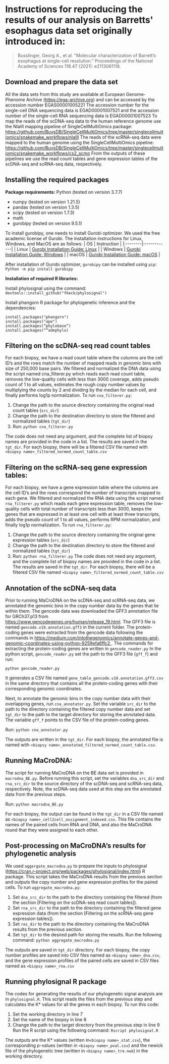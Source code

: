 # Instructions for reproducing the results of our analysis on Barretts' esophagus data set originally introduced in:

> Busslinger, Georg A., et al. "Molecular characterization of Barrett’s esophagus at single-cell resolution." Proceedings of the National Academy of Sciences 118.47 (2021): e2113061118.


## Download and prepare the data set

All the data sets from this study are available at European Genome-Phenome Archive (https://ega-archive.org) and can be accessed by the accession number EGAS00001005221
The accession number for the single-cell DNA sequencing data is EGAD00001007521 and the accession number of the single-cell RNA sequencing data is EGAD00001007523
To map the reads of the scDNA-seq data to the human reference genome use the NIaIII mapping pipeline of SingleCellMultiOmics package: https://github.com/BuysDB/SingleCellMultiOmics/tree/master/singlecellmultiomics/snakemake_workflows/nlaIII
The reads of the scRNA-seq data were mapped to the human genome using the SingleCellMultiOmics pipeline:
https://github.com/BuysDB/SingleCellMultiOmics/tree/master/singlecellmultiomics/snakemake_workflows/cs2_scmo
From the outputs of these pipelines we use the read count tables and gene expression tables of the scDNA-seq and scRNA-seq data, respectively.


## Installing the required packages

**Package requirements:**
Python (tested on version 3.7.7)
- numpy (tested on version 1.21.5)
- pandas (tested on version 1.3.5)
- scipy (tested on version 1.7.3)
- math 
- gurobipy (tested on version 9.5.1)

To install gurobipy, one needs to install Gurobi optimizer. We used the free academic license of Gurobi. The installation instructions for Linux, Windows, and MacOS are as follows:
| OS      | Instruction |
|:--------|:------------|
| Linux | [Gurobi Installation Guide: Linux](https://youtu.be/yNmeG6Wom1o) |
| Windows | [Gurobi Installation Guide: Windows](https://youtu.be/fQVxuWOiPpI) |
| macOS | [Gurobi Installation Guide: macOS](https://youtu.be/ZcL-NmckTxQ) |

After installation of Gurobi optimizer, `gurobipy` can be installed using `pip`:
`Python -m pip install gurobipy`

**Installation of required R libraries:** 

Install phylosignal using the command:
`devtools::install_github("fkeck/phylosignal")`

Install phangorn R package for phylogenetic inference and the dependencies:
```
install.packages("phangorn")
install.packages("ape")
install.packages(“phylobase”)
install.packages(“”adephylo)
```


## Filtering on the scDNA-seq read count tables

For each biopsy, we have a read count table where the columns are the cell ID’s and the rows match the number of mapped reads in genomic bins with size of 250,000 base pairs. We filtered and normalized the DNA data using the script named cna_filterer.py which reads each read count table, removes the low-quality cells with less than 3000 coverage, adds pseudo count of 1 to all values, estimates the rough copy number values by multiplying the counts by 2 and dividing by the median for each cell, and finally performs log1p normalization.
To run `cna_filterer.py`:

1. Change the path to the source directory containing the original read count tables (`src_dir`)
2. Change the path to the destination directory to store the filtered and normalized tables (`tgt_dir`)
3. Run: `python cna_filterer.py`

The code does not need any argument, and the complete list of biopsy names are provided in the code in a list. The results are saved in the `tgt_dir`. For each biopsy, there will be a filtered CSV file named with `<biopsy name>_filtered_normed_count_table.csv`

## Filtering on the scRNA-seq gene expression tables:

For each biopsy, we have a gene expression table where the columns are the cell ID’s and the rows correspond the number of transcripts mapped to each gene. We filtered and normalized the RNA data using the script named `rna_filterer.py` which reads each gene expression table, removes the low-quality cells with total number of transcripts less than 3000, keeps the genes that are expressed in at least one cell with at least three transcripts, adds the pseudo count of 1 to all values, performs RPM normalization, and finally log1p normalization.
To run `rna_filterer.py`: 
1. Change the path to the source directory containing the original gene expression tables (`src_dir`)
2. Change the path to the destination directory to store the filtered and normalized tables (`tgt_dir`)
3. Run: `python rna_filterer.py`
The code does not need any argument, and the complete list of biopsy names are provided in the code in a list. The results are saved in the `tgt_dir`. For each biopsy, there will be a filtered CSV file named `<biopsy name>_filtered_normed_count_table.csv`


## Annotation of the scDNA-seq data

Prior to running MaCroDNA on the scDNA-seq and scRNA-seq data, we annotated the genomic bins in the copy number data by the genes that lie within them. The gencode data was downloaded the GFF3 annotation file for GRCh37.p13 from https://www.gencodegenes.org/human/release_19.html. The GFF3 file is named `gencode.v19.annotation.gff3` in the current folder. The protein-coding genes were extracted from the gencode data following the commands in https://medium.com/intothegenomics/annotate-genes-and-genomic-coordinates-using-python-9259efa6ffc2 . The commands for extracting the protein-coding genes are written in `gencode_reader.py`
In the python script, `gencode_reader.py` set the path to the GFF3 file (`gff_f`) and run:

`python gencode_reader.py`

It generates a CSV file named `gene_table_gencode.v19.annotation.gff3.csv` in the same directory that contains all the protein-coding genes with their corresponding genomic coordinates.

Next, to annotate the genomic bins in the copy number data with their overlapping genes, run `cna_annotator.py`.  Set the variable `src_dir` to the path to the directory containing the filtered copy number data and set `tgt_dir` to the path to the target directory for storing the annotated data. The variable `gff_f` points to the CSV file of the protein-coding genes.

Run:
`python cna_annotator.py`

The outputs are written in the `tgt_dir`. For each biopsy, the annotated file is named with `<biopsy name>_annotated_filtered_normed_count_table.csv`.


## Running MaCroDNA:


The script for running MaCroDNA on the BE data set is provided in `macrodna_BE.py`. Before running this script, set the variables `dna_src_dir` and `rna_src_dir` to the source directory of the scDNA-seq and scRNA-seq data, respectively. Note, the scDNA-seq data used at this step are the annotated data from the previous steps. 

Run: 
`python macrodna_BE.py`

For each biopsy, the output can be found in the `tgt_dir` in a CSV file named as `<biopsy name>_cell2cell_assignment_indexed.csv`. This file contains the names of the paired cells from RNA and DNA, and also the MaCroDNA round that they were assigned to each other. 


## Post-processing on MaCroDNA’s results for phylogenetic analysis


We used `aggergate_macrodna.py` to prepare the inputs to phylosignal (https://cran.r-project.org/web/packages/phylosignal/index.html) R package. This script takes the MaCroDNA results from the previous section and outputs the copy number and gene expression profiles for the paired cells. 
To run `aggregate_macrodna.py`:

1. Set `dna_src_dir` to the path to the directory containing the filtered (from the section [Filtering on the scDNA-seq read count tables]).
2. Set `rna_src_dir` to the path to the directory containing the filtered gene expression data (from the section [Filtering on the scRNA-seq gene expression tables]).
3. Set `res_dir` to the path to the directory containing the MaCroDNA results from the previous section.
4. Set `tgt_dir` to the desired path for storing the results.
Run the following command:
`python aggregate_macrodna.py` 

The outputs are saved in `tgt_dir` directory. For each biopsy, the copy number profiles are saved into CSV files named as `<biopsy name>_dna.csv`, and the gene expression profiles of the paired cells are saved in CSV files named as `<biopsy name>_rna.csv`


## Running phylosignal R package 

The codes for generating the results of our phylogenetic signal analysis are in `phylosignal.R`.
This script reads the files from the previous step and calculates the K* values for all the genes in each biopsy.
To run this code:

1. Set the working directory in line 7
2. Set the name of the biopsy in line 8
3. Change the path to the target directory from the previous step in line 9
Run the R script using the following command:
`Rscript phylosignal.R`

The outputs are the K* values (written in`<biopsy name>_stat.csv`), the corresponding p-values (written in `<biopsy name>_pval.csv`) and the newick file of the phylogenetic tree (written in `<biopsy name>_tre.nwk`) in the working directory.

